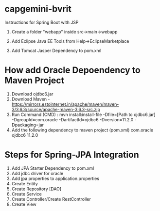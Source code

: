 # capgemini-bvrit

Instructions for Spring Boot with JSP
1) Create a folder "webapp" inside src->main->webapp

2) Add Eclipse Java EE Tools from Help->EclipseMarketplace

3) Add Tomcat Jasper Dependency to pom.xml

# How add Oracle Depoendency to Maven Project

1) Download ojdbc6.jar
2) Download Maven - https://mirrors.estointernet.in/apache/maven/maven-3/3.6.3/source/apache-maven-3.6.3-src.zip
3) Run Command (CMD) : 
    mvn install:install-file -Dfile=[Path to ojdbc6.jar] -DgroupId=com.oracle -DartifactId=ojdbc6 -Dversion=11.2.0 -Dpackaging=jar
4) Add the following dependency to maven project (pom.xml)
        <dependency>
            <groupId>com.oracle</groupId>
            <artifactId>ojdbc6</artifactId>
            <version>11.2.0</version>
        </dependency>
        
# Steps for Spring-JPA Integration
1) Add JPA Starter Dependency to pom.xml
2) Add jdbc driver for oracle
3) Add jpa properties to application.properties 
4) Create Entity
5) Create Repository [DAO]
6) Create Service 
7) Create Controller/Create RestController
8) Create View
